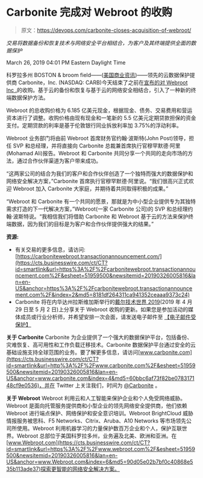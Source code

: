 # Carbonite 完成对 Webroot 的收购

> 原文：<https://devops.com/carbonite-closes-acquisition-of-webroot/>

*交易将数据备份和恢复技术与网络安全平台相结合，为客户及其终端提供全面的数据保护*

<time datetime="2019-03-26T20:01:00Z">March 26, 2019 04:01 PM Eastern Daylight Time</time>

科罗拉多州 BOSTON & broom field——([美国商业资讯](https://www.businesswire.com/))——领先的云数据保护提供商 Carbonite，Inc. (NASDAQ: CARB)今天结束了之前在[宣布的对 Webroot Inc .](https://cts.businesswire.com/ct/CT?id=smartlink&url=https%3A%2F%2Fwww.carbonite.com%2Fnews%2Farticle%2F2019%2F02%2FCarbonite-to-acquire-Webroot-creating-a-leader-in-endpoint-data-protection-and-security&esheet=51959500&newsitemid=20190326005816&lan=en-US&anchor=previously+announced&index=1&md5=75faec7f5e6cd60b4e989cbeec7b32c1)的收购。基于云的备份和恢复与基于云的网络安全相结合，引入了一种新的终端数据保护方法。

Webroot 的总收购价格为 6.185 亿美元现金，根据现金、债务、交易费用和营运资本进行了调整。收购价格由现有现金和一笔新的 5.5 亿美元定期贷款担保的资金支付。定期贷款的利率是基于伦敦银行同业拆放利率加 3.75%的浮动利率。

Webroot 业务部门将由前 Webroot 首席财务官约翰·波斯特(John Post)领导，担任 SVP 和总经理，并将直接向 Carbonite 总裁兼首席执行官穆罕默德·阿里(Mohamad Ali)报告。Webroot 和 Carbonite 共同分享一个共同的走向市场的方法，通过合作伙伴渠道为客户带来成功。

“这两家公司的结合为我们的客户和合作伙伴创造了一个独特而强大的数据保护和网络安全解决方案，”Carbonite 首席执行官穆罕默德·阿里说。“我们很高兴正式欢迎 Webroot 加入 Carbonite 大家庭，并期待着共同取得积极的成果。”

“Webroot 和 Carbonite 有一个共同的愿景，那就是为中小型企业提供专为其独特需求打造的下一代解决方案，”Webroot(一家 Carbonite 公司)的 SVP 和总经理约翰·波斯特说。“我相信我们将借助 Carbonite 和 Webroot 基于云的方法来保护终端数据，因为我们的目标是为客户和合作伙伴提供强大的结果。”

**资源:**

*   有关交易的更多信息，请访问:[https://carbonitewebroot.transactionannouncement.com/](https://cts.businesswire.com/ct/CT?id=smartlink&url=https%3A%2F%2Fcarbonitewebroot.transactionannouncement.com%2F&esheet=51959500&newsitemid=20190326005816&lan=en-US&anchor=https%3A%2F%2Fcarbonitewebroot.transactionannouncement.com%2F&index=2&md5=8181df264311ca941352ceaaa9373c24)
*   Carbonite 将在内华达州拉斯维加斯举行的[戴尔技术世界 2019](https://cts.businesswire.com/ct/CT?id=smartlink&url=https%3A%2F%2Fwww.delltechnologiesworld.com%2Findex.htm&esheet=51959500&newsitemid=20190326005816&lan=en-US&anchor=Dell+Technologies+World+2019&index=3&md5=5947192772a91f38b37c993455d70ca5)(2019 年 4 月 29 日至 5 月 2 日)上分享关于 Webroot 收购的更新。如果您是参加活动的媒体成员或行业分析师，并希望安排一次会面，请发送电子邮件至 [【电子邮件受保护】](/cdn-cgi/l/email-protection#442921202d2504272536262b2a2d30216a272b29)

**关于 Carbonite**
Carbonite 为企业提供了一个强大的数据保护平台，包括备份、灾难恢复、高可用性和工作负载迁移技术。Carbonite 数据保护平台通过安全的云基础设施支持全球范围的业务。要了解更多信息，请访问[www.carbonite.com](https://cts.businesswire.com/ct/CT?id=smartlink&url=http%3A%2F%2Fwww.carbonite.com%2F&esheet=51959500&newsitemid=20190326005816&lan=en-US&anchor=www.carbonite.com&index=4&md5=60bbc6af73f82be078317148cf9e0536)，并在 Twitter 上关注我们，时间为 [@Carbonite](https://cts.businesswire.com/ct/CT?id=smartlink&url=https%3A%2F%2Ftwitter.com%2Fcarbonite&esheet=51959500&newsitemid=20190326005816&lan=en-US&anchor=%40Carbonite&index=5&md5=e787bd5837650509512cf87ece3c9a22) 。

**关于 Webroot**
Webroot 利用云和人工智能来保护企业和个人免受网络威胁。Webroot 是面向托管服务提供商和小型企业的领先网络安全提供商，他们依赖 Webroot 进行端点保护、网络保护和安全意识培训。Webroot BrightCloud 威胁情报服务被思科、F5 Networks、Citrix、Aruba、A10 Networks 等市场领先公司所使用。Webroot 利用机器学习的力量保护数百万企业和个人，保护互联世界。Webroot 总部位于美国科罗拉多州，业务遍及北美、欧洲和亚洲。在[www.Webroot.com](https://cts.businesswire.com/ct/CT?id=smartlink&url=https%3A%2F%2Fwww.webroot.com%2F&esheet=51959500&newsitemid=20190326005816&lan=en-US&anchor=www.Webroot.com&index=6&md5=90d05e02b7bf0c40868e535b113ade37)探索更智能的网络安全解决方案。

![](img/8da5f644c63d89f97309225d779cb669.png)